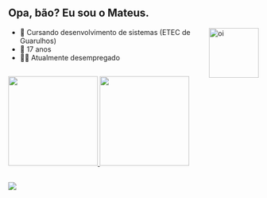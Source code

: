 ## Opa, bão? Eu sou o Mateus.

  <img align="right" height="100px" alt="oi" src="https://media.giphy.com/media/ErZ8hv5eO92JW/giphy.gif?cid=ecf05e47rnktol8ifhc9ux19q2fwipjbzob4rxnqlvk4mdcq&rid=giphy.gif&ct=g"/>

- 🎒 Cursando desenvolvimento de sistemas (ETEC de Guarulhos)
- 🎂 17 anos
- 👨‍💻 Atualmente desempregado

##

<div>
<a href="https://github.com/mateusfesilva">
  <img height="180em" src="https://github-readme-stats.vercel.app/api?username=mateusfesilva&show_icons=true&theme=midnight-purple&include_all_commits=true&count_private=true"/>
  <img height="180em" src="https://github-readme-stats.vercel.app/api/top-langs/?username=mateusfesilva&layout=compact&langs_count=7&theme=midnight-purple"/></a>
</div>

##

<div>
  <a href = "mailto:Mateussilva3607@gmail.com"><img src="https://img.shields.io/badge/Gmail-D14836?style=for-the-badge&logo=gmail&logoColor=white" target="_blank"></a>
<!---
mateusfesilva/mateusfesilva is a ✨ special ✨ repository because its `README.md` (this file) appears on your GitHub profile.
You can click the Preview link to take a look at your changes.
--->

